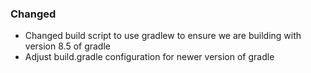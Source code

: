 <!-- Delete the sections that don't apply -->

### Changed

- Changed build script to use gradlew to ensure we are building with version 8.5 of gradle
- Adjust build.gradle configuration for newer version of gradle

